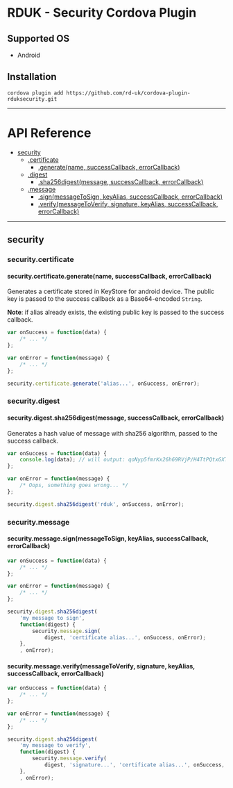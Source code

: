 # RDUK - Security Cordova Plugin

## Supported OS
* Android

## Installation

```
cordova plugin add https://github.com/rd-uk/cordova-plugin-rduksecurity.git
```
---

# API Reference <a name="reference"></a>


* [security](#module_security)
    * [.certificate](#module_security.certificate)
        * [.generate(name, successCallback, errorCallback)](#module_security.certificate.generate)
    * [.digest](#module_security.digest)
        * [.sha256digest(message, successCallback, errorCallback)](#module_security.digest.sha256digest)    
    * [.message](#module_security.message)
        * [.sign(messageToSign, keyAlias, successCallback, errorCallback)](#module_security.message.sign)    
        * [.verify(messageToVerify, signature, keyAlias, successCallback, errorCallback)](#module_security.message.verify)    

---

<a name="module_security"></a>
## security

<a name="module_security.certificate"></a>
### security.certificate

<a name="module_security.certificate.generate"></a>
#### security.certificate.generate(name, successCallback, errorCallback)
Generates a certificate stored in KeyStore for android device. The public key is passed to the success callback as a Base64-encoded `String`.

__Note__:
if alias already exists, the existing public key is passed to the success callback.

```js
var onSuccess = function(data) {
    /* ... */
};

var onError = function(message) {
    /* ... */
};

security.certificate.generate('alias...', onSuccess, onError);
```

<a name="module_security.digest"></a>
### security.digest

<a name="module_security.digest.sha256digest"></a>
#### security.digest.sha256digest(message, successCallback, errorCallback)

Generates a hash value of message with sha256 algorithm, passed to the success callback.

```js
var onSuccess = function(data) {
    console.log(data); // will output: qoNyp5fmrKx26h69RVjP/H4TtPQtxGXTWlDC/MRiCjo=
};

var onError = function(message) {
    /* Oops, something goes wrong... */
};

security.digest.sha256digest('rduk', onSuccess, onError);
```

<a name="module_security.message"></a>
### security.message

<a name="module_security.message.sign"></a>
#### security.message.sign(messageToSign, keyAlias, successCallback, errorCallback)

```js
var onSuccess = function(data) {
    /* ... */
};

var onError = function(message) {
    /* ... */
};

security.digest.sha256digest(
    'my message to sign',
    function(digest) {
        security.message.sign(
            digest, 'certificate alias...', onSuccess, onError);
    },
    , onError);
```

<a name="module_security.message.verify"></a>
#### security.message.verify(messageToVerify, signature, keyAlias, successCallback, errorCallback)

```js
var onSuccess = function(data) {
    /* ... */
};

var onError = function(message) {
    /* ... */
};

security.digest.sha256digest(
    'my message to verify',
    function(digest) {
        security.message.verify(
            digest, 'signature...', 'certificate alias...', onSuccess, onError);
    },
    , onError);
```
